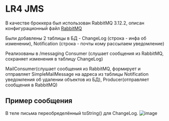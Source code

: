 # LR4 JMS
В качестве броккера был использован RabbitMQ 3.12.2, описан конфигурационный файл [RabbitMQ](https://github.com/badasqi/ESA_JMS/blob/main/src/main/java/com/example/esalab3/configRabbit/RabbitMQConfig.java)

Были добавлены 2 таблицы в БД - ChangeLog (строка - инфа об изменении), Notification (строка - почты кому рассылаем уведомление)

Реализованы в /messaging Consumer (слушает сообщения из RabbitMQ, сохраняет изменения в таблицу ChangeLog)

MailConsumer(слушает сообщения из RabbitMQ, формирует и отправляет SimpleMailMessage на адреса из таблицы Notification уведомления об удалении объектов из БД), Producer(отправляет сообщения в RabbitMQ)

## Пример сообщения
В теле письма переобределённый toString() для ChangeLog.
![image](https://github.com/badasqi/ESA_JMS/assets/78803025/c297be18-98b1-42bc-84eb-da39d36af4b5)


